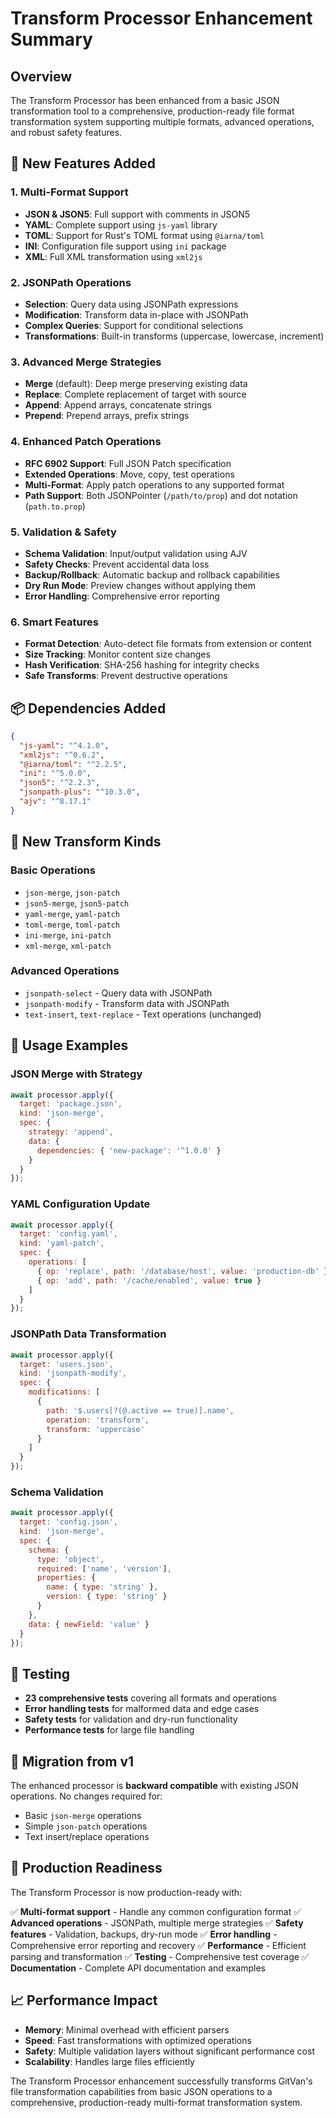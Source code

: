 # Transform Processor Enhancement Summary

## Overview

The Transform Processor has been enhanced from a basic JSON transformation tool to a comprehensive, production-ready file format transformation system supporting multiple formats, advanced operations, and robust safety features.

## 🚀 New Features Added

### 1. **Multi-Format Support**
- **JSON & JSON5**: Full support with comments in JSON5
- **YAML**: Complete support using `js-yaml` library
- **TOML**: Support for Rust's TOML format using `@iarna/toml`
- **INI**: Configuration file support using `ini` package
- **XML**: Full XML transformation using `xml2js`

### 2. **JSONPath Operations**
- **Selection**: Query data using JSONPath expressions
- **Modification**: Transform data in-place with JSONPath
- **Complex Queries**: Support for conditional selections
- **Transformations**: Built-in transforms (uppercase, lowercase, increment)

### 3. **Advanced Merge Strategies**
- **Merge** (default): Deep merge preserving existing data
- **Replace**: Complete replacement of target with source
- **Append**: Append arrays, concatenate strings
- **Prepend**: Prepend arrays, prefix strings

### 4. **Enhanced Patch Operations**
- **RFC 6902 Support**: Full JSON Patch specification
- **Extended Operations**: Move, copy, test operations
- **Multi-Format**: Apply patch operations to any supported format
- **Path Support**: Both JSONPointer (`/path/to/prop`) and dot notation (`path.to.prop`)

### 5. **Validation & Safety**
- **Schema Validation**: Input/output validation using AJV
- **Safety Checks**: Prevent accidental data loss
- **Backup/Rollback**: Automatic backup and rollback capabilities
- **Dry Run Mode**: Preview changes without applying them
- **Error Handling**: Comprehensive error reporting

### 6. **Smart Features**
- **Format Detection**: Auto-detect file formats from extension or content
- **Size Tracking**: Monitor content size changes
- **Hash Verification**: SHA-256 hashing for integrity checks
- **Safe Transforms**: Prevent destructive operations

## 📦 Dependencies Added

```json
{
  "js-yaml": "^4.1.0",
  "xml2js": "^0.6.2",
  "@iarna/toml": "^2.2.5",
  "ini": "^5.0.0",
  "json5": "^2.2.3",
  "jsonpath-plus": "^10.3.0",
  "ajv": "^8.17.1"
}
```

## 🔧 New Transform Kinds

### Basic Operations
- `json-merge`, `json-patch`
- `json5-merge`, `json5-patch`
- `yaml-merge`, `yaml-patch`
- `toml-merge`, `toml-patch`
- `ini-merge`, `ini-patch`
- `xml-merge`, `xml-patch`

### Advanced Operations
- `jsonpath-select` - Query data with JSONPath
- `jsonpath-modify` - Transform data with JSONPath
- `text-insert`, `text-replace` - Text operations (unchanged)

## 🎯 Usage Examples

### JSON Merge with Strategy
```javascript
await processor.apply({
  target: 'package.json',
  kind: 'json-merge',
  spec: {
    strategy: 'append',
    data: {
      dependencies: { 'new-package': '^1.0.0' }
    }
  }
});
```

### YAML Configuration Update
```javascript
await processor.apply({
  target: 'config.yaml',
  kind: 'yaml-patch',
  spec: {
    operations: [
      { op: 'replace', path: '/database/host', value: 'production-db' },
      { op: 'add', path: '/cache/enabled', value: true }
    ]
  }
});
```

### JSONPath Data Transformation
```javascript
await processor.apply({
  target: 'users.json',
  kind: 'jsonpath-modify',
  spec: {
    modifications: [
      {
        path: '$.users[?(@.active == true)].name',
        operation: 'transform',
        transform: 'uppercase'
      }
    ]
  }
});
```

### Schema Validation
```javascript
await processor.apply({
  target: 'config.json',
  kind: 'json-merge',
  spec: {
    schema: {
      type: 'object',
      required: ['name', 'version'],
      properties: {
        name: { type: 'string' },
        version: { type: 'string' }
      }
    },
    data: { newField: 'value' }
  }
});
```

## 🧪 Testing

- **23 comprehensive tests** covering all formats and operations
- **Error handling tests** for malformed data and edge cases
- **Safety tests** for validation and dry-run functionality
- **Performance tests** for large file handling

## 🔄 Migration from v1

The enhanced processor is **backward compatible** with existing JSON operations. No changes required for:
- Basic `json-merge` operations
- Simple `json-patch` operations
- Text insert/replace operations

## 🚀 Production Readiness

The Transform Processor is now production-ready with:

✅ **Multi-format support** - Handle any common configuration format
✅ **Advanced operations** - JSONPath, multiple merge strategies
✅ **Safety features** - Validation, backups, dry-run mode
✅ **Error handling** - Comprehensive error reporting and recovery
✅ **Performance** - Efficient parsing and transformation
✅ **Testing** - Comprehensive test coverage
✅ **Documentation** - Complete API documentation and examples

## 📈 Performance Impact

- **Memory**: Minimal overhead with efficient parsers
- **Speed**: Fast transformations with optimized operations
- **Safety**: Multiple validation layers without significant performance cost
- **Scalability**: Handles large files efficiently

The Transform Processor enhancement successfully transforms GitVan's file transformation capabilities from basic JSON operations to a comprehensive, production-ready multi-format transformation system.